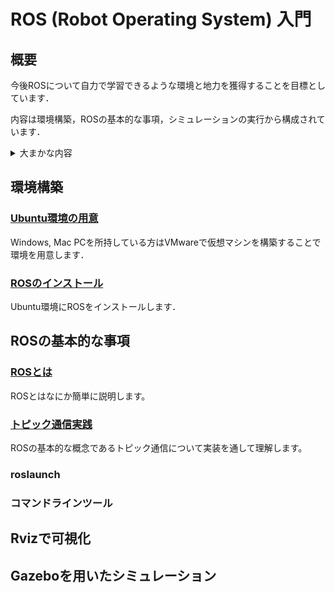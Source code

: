 # ROS (Robot Operating System) 入門

## 概要
今後ROSについて自力で学習できるような環境と地力を獲得することを目標としています．

内容は環境構築，ROSの基本的な事項，シミュレーションの実行から構成されています．

<details>
<summary>大まかな内容</summary>
<div>

+ ROSが動作する環境の構築
  - Ubuntu 20.04 環境の用意
  - ROS (noetic) のインストール
+ ROSの基本的な事項
  - トピック通信
  - roslaunch
  - コマンドラインツール
+ Rvizで可視化
  - ロボットモデルをUEDF形式で記述
  - Rvizでロボットモデルの可視化
+ Gazeboを用いたシミュレーション
  - LiDARを1台積んだ差動二輪ロボットモデルをURDF形式で記述
  - Gazeboでシミュレーション
  - Rvizでロボットモデルとトピックを可視化
 
</div>
</details>


## 環境構築

### [Ubuntu環境の用意](./environment/)

Windows, Mac PCを所持している方はVMwareで仮想マシンを構築することで環境を用意します．

### [ROSのインストール](./environment/ros/)

Ubuntu環境にROSをインストールします．

## ROSの基本的な事項

### [ROSとは](./fundamental/about/)
ROSとはなにか簡単に説明します。

### [トピック通信実践](./fundamental/about/)
ROSの基本的な概念であるトピック通信について実装を通して理解します。

### roslaunch

### コマンドラインツール

## Rvizで可視化

## Gazeboを用いたシミュレーション
